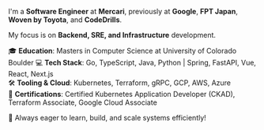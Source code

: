 I'm a **Software Engineer** at **Mercari**, previously at **Google**, **FPT Japan**, **Woven by Toyota**, and **CodeDrills**. 

My focus is on **Backend, SRE, and Infrastructure** development.

🎓 **Education**: Masters in Computer Science at University of Colorado Boulder
💻 **Tech Stack**: Go, TypeScript, Java, Python | Spring, FastAPI, Vue, React, Next.js  
🛠 **Tooling & Cloud**: Kubernetes, Terraform, gRPC, GCP, AWS, Azure  
📜 **Certifications**: Certified Kubernetes Application Developer (CKAD), Terraform Associate, Google Cloud Associate  

🚀 Always eager to learn, build, and scale systems efficiently!
